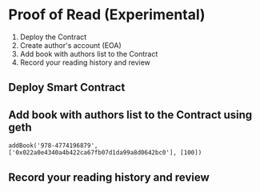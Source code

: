# Proof of Read (Experimental)

1. Deploy the Contract
1. Create author's account (EOA)
1. Add book with authors list to the Contract
1. Record your reading history and review


## Deploy Smart Contract

## Add book with authors list to the Contract using geth

```
addBook('978-4774196879', ['0x022a0e4340a4b422ca67fb07d1da99a8d0642bc0'], [100])
```

## Record your reading history and review

